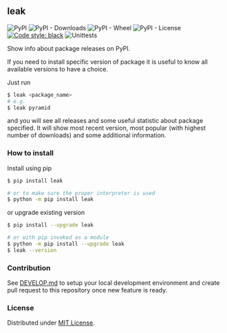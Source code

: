 ## leak

![PyPI](https://img.shields.io/pypi/v/leak?style=flat-square)
![PyPI - Downloads](https://img.shields.io/pypi/dm/leak?style=flat-square)
![PyPI - Wheel](https://img.shields.io/pypi/wheel/leak?style=flat-square)
![PyPI - License](https://img.shields.io/pypi/l/leak?style=flat-square)
[![Code style: black](https://img.shields.io/badge/code%20style-black-000000.svg?style=flat-square)](https://github.com/psf/black)
![Unittests](https://github.com/bmwant/leak/actions/workflows/unittests.yml/badge.svg)

Show info about package releases on PyPI.

If you need to install specific version of package it is useful to know all available versions to have a choice.

Just run

```bash
$ leak <package_name>
# e.g.
$ leak pyramid
```

and you will see all releases and some useful statistic about package specified. It will show most recent version, most popular (with highest number of downloads) and some additional information.

### How to install

Install using pip

```bash
$ pip install leak

# or to make sure the proper interpreter is used
$ python -m pip install leak
```

or upgrade existing version

```bash
$ pip install --upgrade leak

# or with pip invoked as a module
$ python -m pip install --upgrade leak
$ leak --version
```

### Contribution

See [DEVELOP.md](./DEVELOP.md) to setup your local development environment and create pull request to this repository once new feature is ready.

### License

Distributed under [MIT License](https://tldrlegal.com/license/mit-license).
